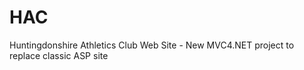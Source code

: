 HAC
===

Huntingdonshire Athletics Club Web Site - New MVC4.NET project to replace classic ASP site
